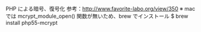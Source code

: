 PHP による暗号、復号化
参考：http://www.favorite-labo.org/view/350
※ mac では mcrypt_module_open() 関数が無いため、brew でインストール
$ brew install php55-mcrypt 
